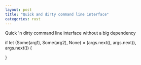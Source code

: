 ```yaml
---
layout: post
title: "Quick and dirty command line interface"
categories: rust
---
```

Quick 'n dirty command line interface without a big dependency

if let (Some(arg1), Some(arg2), None) = (args.next(), args.next(), args.next()) {

}
